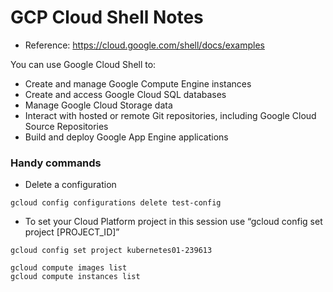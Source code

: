# GCP Cloud Shell Notes
* Reference: https://cloud.google.com/shell/docs/examples


You can use Google Cloud Shell to:

* Create and manage Google Compute Engine instances
* Create and access Google Cloud SQL databases
* Manage Google Cloud Storage data
* Interact with hosted or remote Git repositories, including Google Cloud Source Repositories
* Build and deploy Google App Engine applications

### Handy commands
* Delete a configuration
```
gcloud config configurations delete test-config
```

* To set your Cloud Platform project in this session use “gcloud config set project [PROJECT_ID]”
```
gcloud config set project kubernetes01-239613
```

```
gcloud compute images list
gcloud compute instances list
```